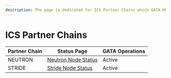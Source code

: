 ```yaml
---
description: The page is dedicated for ICS Partner Chains which GATA HUB operates.
---
```


# ICS Partner Chains

| Partner Chain | Status Page                                                                                                             | GATA Operations |
| ------------- | ----------------------------------------------------------------------------------------------------------------------- | --------------- |
| NEUTRON       | [Neutron Node Status](https://www.mintscan.io/neutron/validators/neutronvaloper10unx6s0cdqntvrumd5hs07rgd5ytcztqv3a972) | Active          |
| STRIDE        | [Stride Node Status](https://www.mintscan.io/stride/validators/stridevaloper10unx6s0cdqntvrumd5hs07rgd5ytcztqjdf76q)    | Active          |

